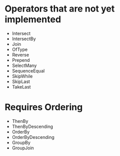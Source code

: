 # Operators that are not yet implemented

- Intersect
- IntersectBy
- Join
- OfType
- Reverse
- Prepend
- SelectMany
- SequenceEqual
- SkipWhile
- SkipLast
- TakeLast

# Requires Ordering

- ThenBy
- ThenByDescending
- OrderBy
- OrderByDescending
- GroupBy
- GroupJoin
